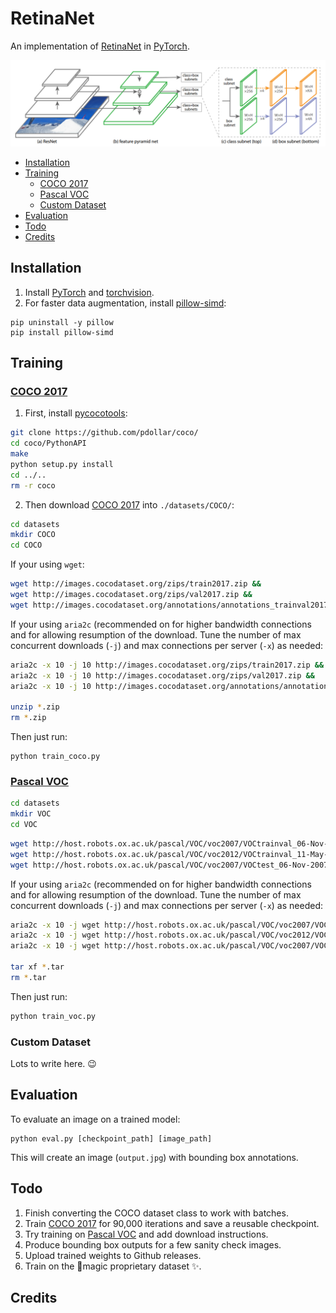 # RetinaNet
An implementation of [RetinaNet](https://arxiv.org/abs/1708.02002) in [PyTorch](http://pytorch.org/).

![RetinaNet Structure](/images/retinanet.png)

* [Installation](installation)
* [Training](training)
    * [COCO 2017](coco-2017)
    * [Pascal VOC](pascal-voc)
    * [Custom Dataset](custom-dataset)
* [Evaluation](evaluation)
* [Todo](todo)
* [Credits](credits)

## Installation

1. Install [PyTorch](http://pytorch.org/) and [torchvision](https://github.com/pytorch/vision). 
2. For faster data augmentation, install [pillow-simd](https://github.com/uploadcare/pillow-simd):

```
pip uninstall -y pillow
pip install pillow-simd
```

## Training

### [COCO 2017](http://cocodataset.org/)

1. First, install [pycocotools](https://github.com/pdollar/coco/):

```bash
git clone https://github.com/pdollar/coco/
cd coco/PythonAPI
make
python setup.py install
cd ../..
rm -r coco
```

2. Then download [COCO 2017](http://cocodataset.org/dataset.htm#overview) into `./datasets/COCO/`:

```bash
cd datasets
mkdir COCO
cd COCO
```

If your using `wget`:
```bash
wget http://images.cocodataset.org/zips/train2017.zip &&
wget http://images.cocodataset.org/zips/val2017.zip &&
wget http://images.cocodataset.org/annotations/annotations_trainval2017.zip
```

If your using `aria2c` (recommended on for higher bandwidth connections and for allowing resumption of the download.
Tune the number of max concurrent downloads (`-j`) and max connections per server (`-x`) as needed:
```bash
aria2c -x 10 -j 10 http://images.cocodataset.org/zips/train2017.zip &&
aria2c -x 10 -j 10 http://images.cocodataset.org/zips/val2017.zip &&
aria2c -x 10 -j 10 http://images.cocodataset.org/annotations/annotations_trainval2017.zip

unzip *.zip
rm *.zip
```

Then just run:

```
python train_coco.py
```

### [Pascal VOC](http://host.robots.ox.ac.uk/pascal/VOC/index.html)

```bash
cd datasets
mkdir VOC
cd VOC
```

```bash
wget http://host.robots.ox.ac.uk/pascal/VOC/voc2007/VOCtrainval_06-Nov-2007.tar &&
wget http://host.robots.ox.ac.uk/pascal/VOC/voc2012/VOCtrainval_11-May-2012.tar &&
wget http://host.robots.ox.ac.uk/pascal/VOC/voc2007/VOCtest_06-Nov-2007.tar
```

If your using `aria2c` (recommended on for higher bandwidth connections and for allowing resumption of the download.
Tune the number of max concurrent downloads (`-j`) and max connections per server (`-x`) as needed:

```bash
aria2c -x 10 -j wget http://host.robots.ox.ac.uk/pascal/VOC/voc2007/VOCtrainval_06-Nov-2007.tar &&
aria2c -x 10 -j wget http://host.robots.ox.ac.uk/pascal/VOC/voc2012/VOCtrainval_11-May-2012.tar &&
aria2c -x 10 -j wget http://host.robots.ox.ac.uk/pascal/VOC/voc2007/VOCtest_06-Nov-2007.tar

tar xf *.tar
rm *.tar
```

Then just run:

```bash
python train_voc.py
```

### Custom Dataset
Lots to write here. :wink:

## Evaluation
To evaluate an image on a trained model:
```
python eval.py [checkpoint_path] [image_path]
```
This will create an image (`output.jpg`) with bounding box annotations.

## Todo

1. Finish converting the COCO dataset class to work with batches.
2. Train [COCO 2017](http://cocodataset.org/) for 90,000 iterations and save a reusable checkpoint.
3. Try training on [Pascal VOC](http://host.robots.ox.ac.uk/pascal/VOC/) and add download instructions.
4. Produce bounding box outputs for a few sanity check images.
5. Upload trained weights to Github releases.
5. Train on the 🔮magic proprietary dataset ✨. 

## Credits
